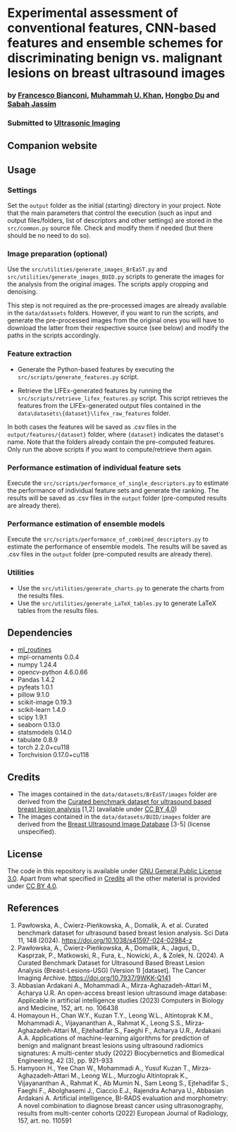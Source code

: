 # Experimental assessment of conventional features, CNN-based features and ensemble schemes for discriminating benign vs. malignant lesions on breast ultrasound images

### by [Francesco Bianconi](www.bianconif.net), [Muhammah U. Khan](https://www.linkedin.com/in/usama-khan-0a509211a/), [Hongbo Du](https://www.buckingham.ac.uk/directory/mr-hongbo-du/) and [Sabah Jassim](https://www.buckingham.ac.uk/directory/professor-sabah-jassim/)

### Submitted to [Ultrasonic Imaging](https://journals.sagepub.com/home/UIX)

## Companion website

## Usage

### Settings
Set the `output` folder as the initial (starting) directory in your project. Note that the main parameters that control the execution (such as input and output files/folders, list of descriptors and other settings) are stored in the `src/common.py` source file. Check and modify them if needed (but there should be no need to do so).  

### Image preparation (optional)
Use the `src/utilities/generate_images_BrEaST.py` and `src/utilities/generate_images_BUID.py` scripts to generate the images for the analysis from the original images. The scripts apply cropping and denoising.

This step is not required as the pre-processed images are already available in the `data/datasets` folders. However, if you want to run the scripts, and generate the pre-processed images from the original ones you will have to download the latter from their respective source (see below) and modify the paths in the scripts accordingly.

### Feature extraction
- Generate the Python-based features by executing the `src/scripts/generate_features.py` script.

- Retrieve the LIFEx-generated features by running the `src/scripts/retrieve_lifex_features.py` script. This script retrieves the features from the LIFEx-generated output files contained in the `data\datasets\{dataset}\lifex_raw_features` folder.

In both cases the features will be saved as .csv files in the `output/features/{dataset}` folder, where `{dataset}` indicates the dataset's name. Note that the folders already contain the pre-computed features. Only run the above scripts if you want to compute/retrieve them again.

### Performance estimation of individual feature sets
Execute the `src/scripts/performance_of_single_descriptors.py` to estimate the performance of individual feature sets and generate the ranking. The results will be saved as .csv files in the `output` folder (pre-computed results are already there).

### Performance estimation of ensemble models
Execute the `src/scripts/performance_of_combined_descriptors.py` to estimate the performance of ensemble models. The results will be saved as .csv files in the `output` folder (pre-computed results are already there).

### Utilities
- Use the `src/utilities/generate_charts.py` to generate the charts from the results files.
- Use the `src/utilities/generate_LaTeX_tables.py` to generate LaTeX tables from the results files.

## Dependencies
- [ml_routines](https://github.com/bianconif/ml_routines)
- mpl-ornaments 0.0.4
- numpy 1.24.4
- opencv-python 4.6.0.66
- Pandas 1.4.2
- pyfeats 1.0.1
- pillow 9.1.0
- scikit-image 0.19.3
- scikit-learn 1.4.0
- scipy 1.9.1
- seaborn 0.13.0
- statsmodels 0.14.0
- tabulate 0.8.9
- torch 2.2.0+cu118
- Torchvision 0.17.0+cu118

## Credits
- The images contained in the `data/datasets/BrEaST/images` folder are derived from the [Curated benchmark dataset for ultrasound based breast lesion analysis](https://www.cancerimagingarchive.net/collection/breast-lesions-usg/) [1,2] (available under [CC BY 4.0](https://creativecommons.org/licenses/by/4.0/))
- The images contained in the `data/datasets/BUID/images` folder are derived from the [Breast Ultrasound Image Database](https://qamebi.com/breast-ultrasound-images-database/) [3-5] (license unspecified).

## License
The code in this repository is available under [GNU General Public License 3.0](https://www.gnu.org/licenses/gpl-3.0.txt). Apart from what specified in [Credits](#credits) all the other material is provided under [CC BY 4.0](https://creativecommons.org/licenses/by/4.0/).

## References
1. Pawłowska, A., Ćwierz-Pieńkowska, A., Domalik, A. et al. Curated benchmark dataset for ultrasound based breast lesion analysis. Sci Data 11, 148 (2024). https://doi.org/10.1038/s41597-024-02984-z
2. Pawłowska, A., Ćwierz-Pieńkowska, A., Domalik, A., Jaguś, D., Kasprzak, P., Matkowski, R., Fura, Ł., Nowicki, A., & Zolek, N. (2024). A Curated Benchmark Dataset for Ultrasound Based Breast Lesion Analysis (Breast-Lesions-USG) (Version 1) [dataset]. The Cancer Imaging Archive. https://doi.org/10.7937/9WKK-Q141
3. Abbasian Ardakani A., Mohammadi A., Mirza-Aghazadeh-Attari M., Acharya U.R. An open-access breast lesion ultrasound image database‏: Applicable in artificial intelligence studies (2023) Computers in Biology and Medicine, 152, art. no. 106438
4. Homayoun H., Chan W.Y., Kuzan T.Y., Leong W.L., Altintoprak K.M., Mohammadi A., Vijayananthan A., Rahmat K., Leong S.S., Mirza-Aghazadeh-Attari M., Ejtehadifar S., Faeghi F., Acharya U.R., Ardakani A.A. Applications of machine-learning algorithms for prediction of benign and malignant breast lesions using ultrasound radiomics signatures: A multi-center study (2022) Biocybernetics and Biomedical Engineering, 42 (3), pp. 921-933
5. Hamyoon H., Yee Chan W., Mohammadi A., Yusuf Kuzan T., Mirza-Aghazadeh-Attari M., Leong W.L., Murzoglu Altintoprak K., Vijayananthan A., Rahmat K., Ab Mumin N., Sam Leong S., Ejtehadifar S., Faeghi F., Abolghasemi J., Ciaccio E.J., Rajendra Acharya U., Abbasian Ardakani A. Artificial intelligence, BI-RADS evaluation and morphometry: A novel combination to diagnose breast cancer using ultrasonography, results from multi-center cohorts (2022) European Journal of Radiology, 157, art. no. 110591
